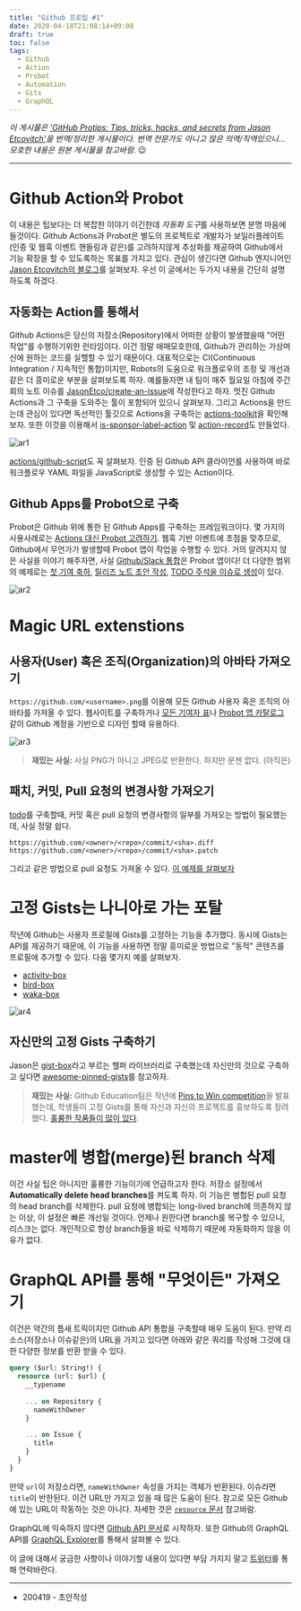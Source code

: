 ```yaml
---
title: "Github 프로팁 #1"
date: 2020-04-18T21:08:14+09:00
draft: true
toc: false
tags:
  - Github
  - Action
  - Probot
  - Automation
  - Gits
  - GraphQL
---
```


*이 게시물은 ['GitHub Protips: Tips, tricks, hacks, and secrets from Jason Etcovitch'](https://github.blog/2020-04-16-github-protips-tips-tricks-hacks-and-secrets-from-jason-etcovitch/)을 번역/정리한 게시물이다. 번역 전문가도 아니고 많은 의역/직역있으니... 모호한 내용은 원본 게시물을 참고바람.* :wink:

---

# Github Action와 Probot
이 내용은 팁보다는 더 복잡한 이야기 이긴한데 *자동화 도구*를 사용하보면 분명 마음에 들것이다.  Github Actions과 Probot은 별도의 프로젝트로 개발자가 보일러플레이트(인증 및 웹훅 이벤트 핸들링과 같은)를 고려하지않게 추상화를 제공하여 Github에서 기능 확장을 할 수 있도록하는 목표를 가지고 있다. 관심이 생긴다면 Github 엔지니어인 [Jason Etcovitch의 블로그](https://jasonet.co/)를 살펴보자. 우선 이 글에서는 두가지 내용을 간단히 설명하도록 하겠다.

## 자동화는 Action를 통해서
Github Actions은 당신의 저장소(Repository)에서 어떠한 상황이 발생했을때 "어떤 작업"를 수행하기위한 런타임이다. 이건 정말 애매모호한데, Github가 관리하는 가상머신에 원하는 코드를 실핼할 수 있기 때문이다. 대표적으로는 CI(Continuous Integration / 지속적인 통합)이지만, Robots의 도움으로 워크플로우의 조정 및 개선과 같은 더 흥미로운 부분을 살펴보도록 하자. 예를들자면 내 팀이 매주 월요일 아침에 주간 회의 노트 이슈를 [JasonEtco/create-an-issue](https://github.com/JasonEtco/create-an-issue)에 작성한다고 하자. 멋진 Github Actions과 그 구축을 도와주는 툴이 포함되어 있으니 살펴보자. 그리고 Actions을 만드는데 관심이 있다면 독선적인 툴깃으로 Actions을 구축하는 [actions-toolkit](https://github.com/JasonEtco/actions-toolkit)을 확인해보자. 또한 이것을 이용해서 [is-sponsor-label-action](https://github.com/JasonEtco/is-sponsor-label-action) 및 [action-record](https://github.com/JasonEtco/action-record/)도 만들었다.

![ar1](/posts/10/ar1.png)

[actions/github-script](http://github.com/actions/github-script)도 꼭 살펴보자. 인증 된 Github API 클라이언를 사용하여 바로 워크플로우 YAML 파일을  JavaScript로 생성할 수 있는 Action이다.

## Github Apps를 Probot으로 구축
Probot은 Github 위에 통한 된 Github Apps를 구축하는 프레임워크이다. 몇 가지의 사용사례로는 [Actions 대신 Probot 고려하기](https://jasonet.co/posts/probot-app-or-github-action-v2/). 웹훅 기반 이벤트에 초점을 맞추므로, Github에서 무언가가 발생할때 Probot 앱이 작업을 수행할 수 있다. 거의 알려지지 않은 사실을 이야기 해주자면, 사실 [Github/Slack 통합](https://slack.github.com/)은 Probot 앱이다! 더 다양한 범위의 예제로는 [첫 기여 축하](https://github.com/behaviorbot/welcome), [릴리즈 노트 초안 작성](https://github.com/release-drafter/release-drafter), [TODO 주석을 이슈로 생성](https://github.com/JasonEtco/todo)이 있다.

![ar2](/posts/10/ar2.png)

# Magic URL extenstions
## 사용자(User) 혹은 조직(Organization)의 아바타 가져오기
`https://github.com/<username>.png`를 이용해 모든 Github 사용자 혹은 조직의 아바타를 가져올 수 있다. 웹사이트를 구축하거나 [모든 기여자 표](https://github.com/all-contributors/all-contributors#contributors-)나 [Probot 앱 카탈로그](https://probot.github.io/apps/stale/) 같이 Github 계정을 기반으로 디자인 할때 유용하다.

![ar3](/posts/10/ar3.png)

> **재밌는 사실:** 사실 PNG가 아니고 JPEG로 반환한다. 하지만 문젠 없다. (아직은)

## 패치, 커밋, Pull 요청의 변경사항 가져오기
[todo](https://github.com/JasonEtco/todo)를 구축할때, 커밋 혹은 pull 요청의 변경사항의 일부를 가져오는 방법이 필요했는데, 사실 정말 쉽다. 
```
https://github.com/<owner>/<repo>/commit/<sha>.diff
https://github.com/<owner>/<repo>/commit/<sha>.patch
```
그리고 같은 방법으로 pull 요청도 가져올 수 있다. [이 예제를 살펴보자](https://github.com/integrations/snappydoo/pull/8.diff)

# 고정 Gists는 나니아로 가는 포탈
작년에 Github는 사용자 프로필에 Gists를 고정하는 기능을 추가했다. 동시에 Gists는 API를 제공하기 때문에, 이 기능을 사용하면 정말 흥미로운 방법으로 "동적" 콘텐츠를 프로필에 추가할 수 있다. 다음 몇가지 예를 살펴보자.

- [activity-box](https://github.com/JasonEtco/activity-box)
- [bird-box](https://github.com/matchai/bird-box)
- [waka-box](https://github.com/matchai/waka-box)

![ar4](/posts/10/ar4.png)

## 자신만의 고정 Gists 구축하기
Jason은 [gist-box](https://github.com/JasonEtco/gist-box)라고 부르는 헬퍼 라이브러리로 구축했는데 자신만의 것으로 구축하고 싶다면 [awesome-pinned-gists](https://github.com/matchai/awesome-pinned-gists)를 참고하자.

> **재밌는 사실:** Github Education팀은 작년에 [Pins to Win competition](https://github.blog/2019-06-03-pin-gists-to-win-a-github-education-backpack/)을 발표했는데, 학생들이 고정 Gists를 통해 자신과 자신의 프로젝트를 흥보하도록 장려했다. [훌륭한 작품들이 많이 있다](https://github.blog/2019-06-03-pin-gists-to-win-a-github-education-backpack/).

# master에 병합(merge)된 branch 삭제
이건 사실 팁은 아니지만 훌륭한 기능이기에 언급하고자 한다. 저장소 설정에서 **Automatically delete head branches**를 켜도록 하자. 이 기능은 병합된 pull 요청의 head branch를 삭제한다. pull 요청에 병합되는 long-lived branch에 의존하지 않는 이상, 이 설정은 빠른 개선일 것이다. 언제나 원한다면 branch를 복구할 수 있으니, 리스크는 없다. 개인적으로 항상 branch들을 바로 삭제하기 때문에 자동화하지 않을 이유가 없다.

# GraphQL API를 통해 "무엇이든" 가져오기
이건은 약간의 틈새 트릭이지만 Github API 통합을 구축할때 매우 도움이 된다. 만약 리소스(저장소나 이슈같은)의 URL을 가지고 있다면 아래와 같은 쿼리를 작성해 그것에 대한 다양한 정보를 반환 받을 수 있다.

```sql
query ($url: String!) {
  resource (url: $url) {
    __typename
    
    ... on Repository {
      nameWithOwner
    }
    
    ... on Issue {
      title
    }
  }
}
```
만약 `url`이 저장소라면, `nameWithOwner` 속성을 가지는 객체가 반환된다. 이슈라면 `title`이 반한된다. 이건 URL만 가지고 있을 때 많은 도움이 된다. 참고로 모든 Github에 있는 URL이 작동하는 것은 아니다. 자세한 것은 [`resource` 문서](https://developer.github.com/v4/interface/uniformresourcelocatable/) 참고바람.

GraphQL에 익숙하지 않다면 [Github API 문서](https://developer.github.com/v4/)로 시작하자. 또한 Github의 GraphQL API를 [GraphQL Explorer](https://developer.github.com/v4/explorer/)를 통해서 살펴볼 수 있다.

이 글에 대해서 궁금한 사항이나 이야기할 내용이 있다면 부담 가지지 말고 [트위터](https://twitter.com/JasonEtco)를 통해 연락바란다.

---
- 200419 - 초안작성